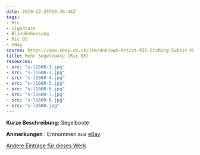 ```yaml
---
date: 2019-12-25T19:30:44Z
tags:
- Ric
- Signature
- BlindEmbossing
- Ric 05
- eBay
source: https://www.ebay.co.uk/itm/Unknown-Artist-RIC-Etching-Cubist-Midcentury-MCM-Sailboat-Maritime-JCB/193218427336?hash=item2cfcb739c8:g:hzYAAOSw0LldyxW1
title: Mehr Segelboote (Ric 05)
resources:
- src: "s-l1600-1.jpg"
- src: "s-l1600-3.jpg"
- src: "s-l1600-4.jpg"
- src: "s-l1600-5.jpg"
- src: "s-l1600-6.jpg"
- src: "s-l1600-7.jpg"
- src: "s-l1600-8.jpg"
- src: "s-l1600.jpg"
---
```


**Kurze Beschreibung:** Segelboote

**Anmerkungen** : Entnommen aus [eBay](https://www.ebay.co.uk/itm/Unknown-Artist-RIC-Etching-Cubist-Midcentury-MCM-Sailboat-Maritime-JCB/193218427336?hash=item2cfcb739c8:g:hzYAAOSw0LldyxW1).

[Andere Einträge für dieses Werk](/tags/Ric-05)
